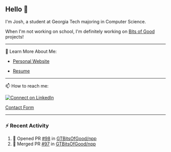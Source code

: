 ## Hello 👋

I'm Josh, a student at Georgia Tech majoring in Computer Science.

When I'm not working on school, I'm definitely working on [Bits of Good](https://bitsofgood.org) projects!

---

📖 Learn More About Me:

* [Personal Website](https://mcfarl.in)

* [Resume](https://www.dropbox.com/s/xak4fdv0h2ghhhy/JoshuaMcFarlin_Resume.pdf?dl=0)

---

📫 How to reach me:

[![Connect on LinkedIn](https://img.shields.io/badge/--linkedin?label=LinkedIn&logo=LinkedIn&style=social)](https://www.linkedin.com/in/joshmcfarlin)

[Contact Form](https://mcfarl.in/contact)

---

### :zap: Recent Activity

<!--START_SECTION:activity-->
1. 💪 Opened PR [#98](https://github.com/GTBitsOfGood/npp/pull/98) in [GTBitsOfGood/npp](https://github.com/GTBitsOfGood/npp)
2. 🎉 Merged PR [#97](https://github.com/GTBitsOfGood/npp/pull/97) in [GTBitsOfGood/npp](https://github.com/GTBitsOfGood/npp)
<!--END_SECTION:activity-->
